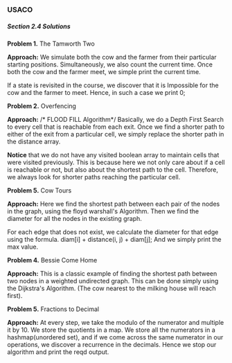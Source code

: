 ### USACO
##### Section 2.4 Solutions

**Problem 1.** The Tamworth Two

**Approach:**
We simulate both the cow and the farmer from their particular starting positions. 
Simultaneously, we also count the current time.
Once both the cow and the farmer meet, we simple print the current time.

If a state is revisited in the course, we discover that it is Impossible for the cow and the farmer to meet. Hence, in such a case we print 0;


**Problem 2.** Overfencing

**Approach:**
/* FLOOD FILL Algorithm*/
Basically, we do a Depth First Search to every cell that is reachable from each exit.
Once we find a shorter path to either of the exit from a particular cell, we simply replace the shorter path in the distance array.

**Notice** that we do not have any visited boolean array to maintain cells that were visited previously. This is because here we not only care about if a cell is reachable or not, but also about the shortest path to the cell. Therefore, we always look for shorter paths reaching the particular cell.


**Problem 5.** Cow Tours

**Approach:**
Here we find the shortest path between each pair of the nodes in the graph, using the floyd warshall's Algorithm. 
Then we find the diameter for all the nodes in the existing graph.

For each edge that does not exist, we calculate the diameter for that edge using the formula. diam[i] + distance(i, j) + diam[j];
And we simply print the max value.

**Problem 4.** Bessie Come Home

**Approach:**
This is a classic example of finding the shortest path between two nodes in a weighted undirected graph.
This can be done simply using the Dijkstra's Algorithm. (The cow nearest to the milking house will reach first).


**Problem 5.** Fractions to Decimal

**Approach:**
At every step, we take the modulo of the numerator and multiple it by 10. 
We store the quotients in a map.
We store all the numerators in a hashmap(unordered set), and if we come across the same numerator in our operations, we discover a recurrence in the decimals. 
Hence we stop our algorithm and print the reqd output.